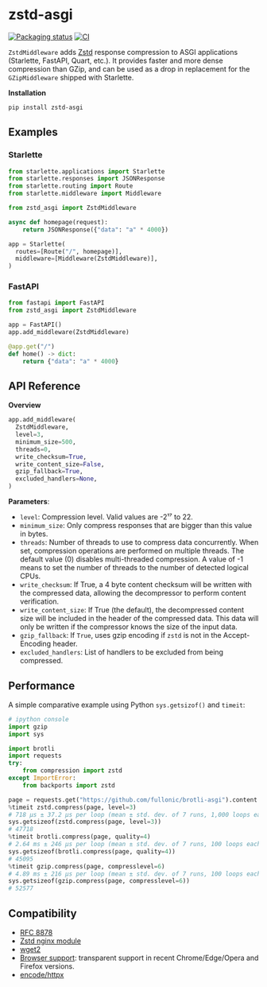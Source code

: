 # zstd-asgi

[![Packaging status](https://img.shields.io/pypi/v/zstd-asgi?color=%2334D058&label=pypi%20package)](https://pypi.org/project/zstd-asgi)
[![CI](https://github.com/tuffnatty/zstd-asgi/workflows/Tests/badge.svg)](https://github.com/tuffnatty/zstd-asgi/actions?query=workflow%3ATests)



`ZstdMiddleware` adds [Zstd](https://github.com/facebook/zstd) response compression to ASGI applications (Starlette, FastAPI, Quart, etc.). It provides faster and more dense compression than GZip, and can be used as a drop in replacement for the `GZipMiddleware` shipped with Starlette.

**Installation**

```bash
pip install zstd-asgi
```

## Examples

### Starlette

```python
from starlette.applications import Starlette
from starlette.responses import JSONResponse
from starlette.routing import Route
from starlette.middleware import Middleware

from zstd_asgi import ZstdMiddleware

async def homepage(request):
    return JSONResponse({"data": "a" * 4000})

app = Starlette(
  routes=[Route("/", homepage)],
  middleware=[Middleware(ZstdMiddleware)],
)
```

### FastAPI

```python
from fastapi import FastAPI
from zstd_asgi import ZstdMiddleware

app = FastAPI()
app.add_middleware(ZstdMiddleware)

@app.get("/")
def home() -> dict:
    return {"data": "a" * 4000}
```

## API Reference

**Overview**

```python
app.add_middleware(
  ZstdMiddleware,
  level=3,
  minimum_size=500,
  threads=0,
  write_checksum=True,
  write_content_size=False,
  gzip_fallback=True,
  excluded_handlers=None,
)
```

**Parameters**:

- `level`: Compression level. Valid values are -2¹⁷ to 22.
- `minimum_size`: Only compress responses that are bigger than this value in bytes.
- `threads`: Number of threads to use to compress data concurrently. When set, compression operations are performed on multiple threads. The default value (0) disables multi-threaded compression. A value of -1 means to set the number of threads to the number of detected logical CPUs.
- `write_checksum`: If True, a 4 byte content checksum will be written with the compressed data, allowing the decompressor to perform content verification.
- `write_content_size`: If True (the default), the decompressed content size will be included in the header of the compressed data. This data will only be written if the compressor knows the size of the input data.
- `gzip_fallback`: If `True`, uses gzip encoding if `zstd` is not in the Accept-Encoding header.
- `excluded_handlers`: List of handlers to be excluded from being compressed.

## Performance

A simple comparative example using Python `sys.getsizof()` and `timeit`:

```python
# ipython console
import gzip
import sys

import brotli
import requests
try:
    from compression import zstd
except ImportError:
    from backports import zstd

page = requests.get("https://github.com/fullonic/brotli-asgi").content
%timeit zstd.compress(page, level=3)
# 718 μs ± 37.2 μs per loop (mean ± std. dev. of 7 runs, 1,000 loops each)
sys.getsizeof(zstd.compress(page, level=3))
# 47718
%timeit brotli.compress(page, quality=4)
# 2.64 ms ± 246 μs per loop (mean ± std. dev. of 7 runs, 100 loops each)
sys.getsizeof(brotli.compress(page, quality=4))
# 45095
%timeit gzip.compress(page, compresslevel=6)
# 4.89 ms ± 216 μs per loop (mean ± std. dev. of 7 runs, 100 loops each)
sys.getsizeof(gzip.compress(page, compresslevel=6))
# 52577
```

## Compatibility

- [RFC 8878](https://datatracker.ietf.org/doc/rfc8878/)
- [Zstd nginx module](https://github.com/tokers/zstd-nginx-module)
- [wget2](https://gitlab.com/gnuwget/wget2)
- [Browser support](https://caniuse.com/zstd): transparent support in recent Chrome/Edge/Opera and Firefox versions.
- [encode/httpx](https://github.com/encode/httpx/releases/tag/0.27.1)
